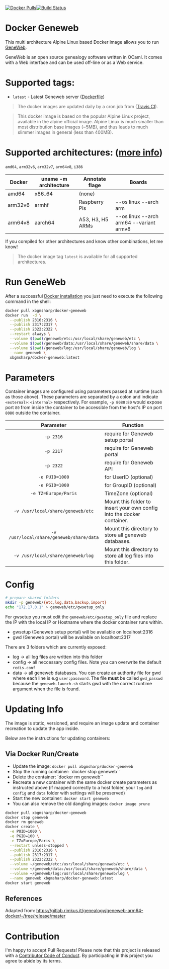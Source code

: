 

[![Docker Pulls](https://img.shields.io/docker/pulls/xbgmsharp/docker-geneweb.svg)](https://hub.docker.com/r/xbgmsharp/docker-geneweb/)[![Build Status](https://travis-ci.com/xbgmsharp/docker-geneweb.svg?branch=master)](https://travis-ci.com/xbgmsharp/docker-geneweb)

# Docker Geneweb

This multi architecture Alpine Linux based Docker image allows you to run [GeneWeb](https://github.com/geneweb/geneweb).

GeneWeb is an open source genealogy software written in OCaml. It comes with a Web interface and can be used off-line or as a Web service.

# Supported tags:

- `latest` - Latest Geneweb server ([Dockerfile](https://github.com/xbgmsharp/docker-geneweb/blob/master/Dockerfile))

> The docker images are updated daily by a cron job from ([Travis CI](https://travis-ci.com/xbgmsharp/docker-geneweb)).

> This docker image is based on the popular Alpine Linux project, available in the alpine official image. Alpine Linux is much smaller than most distribution base images (~5MB), and thus leads to much slimmer images in general (less than 400MB).

# Supported architectures: ([more info](https://github.com/docker-library/official-images#architectures-other-than-amd64))
`amd64`, `arm32v6`, `arm32v7`, `arm64v8`, `i386`

| **Docker** | **uname -m architecture** | **Annotate flage** | **Boards** |
| --- | --- | --- | --- |
| amd64 | x86_64 | (none) |
| arm32v6 | armhf | Raspberry Pis | --os linux --arch arm |
| arm64v8 | aarch64 | A53, H3, H5 ARMs |--os linux --arch arm64 --variant armv8 |

If you compiled for other architectures and know other combinations, let me know!

> The docker image tag `latest` is available for all supported architectures.

# Run GeneWeb
After a successful [Docker installation](https://docs.docker.com/engine/installation/) you just need to execute the following command in the shell:

```bash
docker pull xbgmsharp/docker-geneweb
docker run  -d \
  --publish 2316:2316 \
  --publish 2317:2317 \
  --publish 2322:2322 \
  --restart always \
  --volume $(pwd)/geneweb/etc:/usr/local/share/geneweb/etc \
  --volume $(pwd)/geneweb/data:/usr/local/share/geneweb/share/data \
  --volume $(pwd)/geneweb/log:/usr/local/share/geneweb/log \
  --name geneweb \
  xbgmsharp/docker-geneweb:latest
```

# Parameters
Container images are configured using parameters passed at runtime (such as those above). These parameters are separated by a colon and indicate `<external>:<internal>` respectively. For example, `-p 8080:80` would expose port `80` from inside the container to be accessible from the host's IP on port `8080` outside the container.

| Parameter | Function |
| :----: | --- |
| `-p 2316` | require for Geneweb setup portal |
| `-p 2317` | require for Geneweb portal |
| `-p 2322` | require for Geneweb API |
| `-e PUID=1000` | for UserID (optional) |
| `-e PGID=1000` | for GroupID (optional) |
| `-e TZ=Europe/Paris` | TimeZone (optional) |
| `-v /usr/local/share/geneweb/etc` | Mount this folder to insert your own config into the docker container. |
| `-v /usr/local/share/geneweb/share/data` | Mount this directory to store all geneweb databases. |
| `-v /usr/local/share/geneweb/log` | Mount this directory to store all log files into this folder.|

# Config

```bash
# prepare shared folders
mkdir -p geneweb/{etc,log,data,backup,import}
echo "172.17.0.1" > geneweb/etc/gwsetup_only
```

For gwsetup you must edit the `geneweb/etc/gwsetup_only` file and replace the IP with the local IP or Hostname where the docker container runs within.

-   gwsetup (Geneweb setup portal) will be available on localhost:2316
-   gwd (Geneweb portal) will be available on localhost:2317

There are 3 folders which are currently exposed:

-   log -> all log files are written into this folder
-   config -> all neccessary config files. Note you can overwrite the default `redis.conf`
-   data -> all geneweb databases. You can create an authority file for gwd where each line is e.g `user:password`. The file **must** be called `gwd_passwd` because the `geneweb-launch.sh` starts gwd with the correct runtime argument when the file is found.

# Updating Info

The image is static, versioned, and require an image update and container recreation to update the app inside. 

Below are the instructions for updating containers:

## Via Docker Run/Create
* Update the image: `docker pull xbgmsharp/docker-geneweb`
* Stop the running container: `docker stop geneweb``
* Delete the container: `docker rm geneweb``
* Recreate a new container with the same docker create parameters as instructed above (if mapped correctly to a host folder, your `log` and `config` and `data` folder with settings will be preserved)
* Start the new container: `docker start geneweb`
* You can also remove the old dangling images: `docker image prune`

```bash
docker pull xbgmsharp/docker-geneweb
docker stop geneweb
docker rm geneweb
docker create \
  -e PUID=1000 \
  -e PGID=100 \
  -e TZ=Europe/Paris \
  --restart unless-stopped \
  --publish 2316:2316 \
  --publish 2317:2317 \
  --publish 2322:2322 \
  --volume ~/geneweb/etc:/usr/local/share/geneweb/etc \
  --volume ~/geneweb/data:/usr/local/share/geneweb/share/data \
  --volume ~/geneweb/log:/usr/local/share/geneweb/log \
  --name geneweb xbgmsharp/docker-geneweb:latest
docker start geneweb
```

References
----------
Adapted from: https://gitlab.rimkus.it/genealogy/geneweb-arm64-docker/-/tree/release/master

# Contribution
I'm happy to accept Pull Requests! Please note that this project is released with a [Contributor Code of Conduct](https://github.com/xbgmsharp/docker-geneweb/blob/master/CODE_OF_CONDUCT.md). By participating in this project you agree to abide by its terms.
